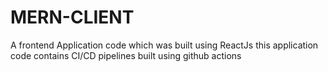 # MERN-CLIENT
A frontend Application code which was built using ReactJs
this application code contains CI/CD pipelines built using github actions 
